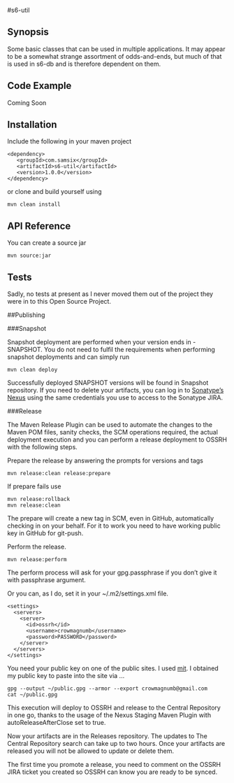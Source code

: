 #s6-util

## Synopsis

Some basic classes that can be used in multiple applications. It may appear to be a somewhat strange assortment of odds-and-ends, but much of that is used in s6-db and is therefore dependent on them.

## Code Example

Coming Soon

## Installation

Include the following in your maven project

    <dependency>
       <groupId>com.samsix</groupId>
       <artifactId>s6-util</artifactId>
       <version>1.0.0</version>
    </dependency>

or clone and build yourself using

    mvn clean install

## API Reference

You can create a source jar

    mvn source:jar

## Tests

Sadly, no tests at present as I never moved them out of the project they were in to this Open Source Project.

##Publishing

###Snapshot

Snapshot deployment are performed when your version ends in -SNAPSHOT. You do not need to fulfil the requirements when performing snapshot deployments and can simply run

    mvn clean deploy
    
Successfully deployed SNAPSHOT versions will be found in Snapshot repository. If you need to delete your artifacts, you can log in to [Sonatype’s Nexus](https://oss.sonatype.org) using the same credentials you use to access to the Sonatype JIRA.

###Release

The Maven Release Plugin can be used to automate the changes to the Maven POM files, sanity checks, the SCM operations required, the actual deployment execution and you can perform a release deployment to OSSRH with the following steps.

Prepare the release by answering the prompts for versions and tags

    mvn release:clean release:prepare
    
If prepare fails use

    mvn release:rollback
    mvn release:clean
    
The prepare will create a new tag in SCM, even in GitHub, automatically checking in on your behalf. For it to work you need to have working public key in GitHub for git-push.

Perform the release.

    mvn release:perform

The perform process will ask for your gpg.passphrase if you don’t give it with passphrase argument.

Or you can, as I do, set it in your ~/.m2/settings.xml file.

    <settings>
      <servers>
        <server>
          <id>ossrh</id>
          <username>crowmagnumb</username>
          <password>PASSWORD</password>
        </server>
      </servers>
    </settings>

You need your public key on one of the public sites. I used [mit](http://pgp.mit.edu:11371/). I obtained my public key to paste into the site via ...

    gpg --output ~/public.gpg --armor --export crowmagnumb@gmail.com
    cat ~/public.gpg
    
This execution will deploy to OSSRH and release to the Central Repository in one go, thanks to the usage of the Nexus Staging Maven Plugin with autoReleaseAfterClose set to true.

Now your artifacts are in the Releases repository. The updates to The Central Repository search can take up to two hours. Once your artifacts are released you will not be allowed to update or delete them.

The first time you promote a release, you need to comment on the OSSRH JIRA ticket you created so OSSRH can know you are ready to be synced.


